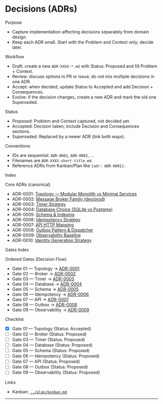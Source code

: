 # Decisions (ADRs)

Purpose

- Capture implementation-affecting decisions separately from domain design.
- Keep each ADR small. Start with the Problem and Context only; decide later.

Workflow

- Draft: create a new `ADR-XXXX-*.md` with Status: Proposed and fill Problem + Context.
- Review: discuss options in PR or issue; do not mix multiple decisions in one ADR.
- Accept: when decided, update Status to Accepted and add Decision + Consequences.
- Evolve: if the decision changes, create a new ADR and mark the old one Superseded.

Status

- Proposed: Problem and Context captured, not decided yet.
- Accepted: Decision taken; include Decision and Consequences sections.
- Superseded: Replaced by a newer ADR (link both ways).

Conventions

- IDs are sequential: `ADR-0001`, `ADR-0002`, …
- Filenames are `ADR-XXXX-short-title.md`.
- Reference ADRs from Kanban/Plan like `[adr: ADR-0001]`.

Index

Core ADRs (canonical)

- ADR-0001: [Topology — Modular Monolith vs Minimal Services][ADR-0001]
- ADR-0002: [Message Broker Family (dev/prod)][ADR-0002]
- ADR-0003: [Timer Strategy][ADR-0003]
- ADR-0004: [Database Choice (SQLite vs Postgres)][ADR-0004]
- ADR-0005: [Schema & Indexing][ADR-0005]
- ADR-0006: [Idempotency Strategy][ADR-0006]
- ADR-0007: [API HTTP Mapping][ADR-0007]
- ADR-0008: [Outbox Pattern & Dispatcher][ADR-0008]
- ADR-0009: [Observability Baseline][ADR-0009]
- ADR-0010: [Identity Generation Strategy][ADR-0010]

Gates Index

Ordered Gates (Decision Flow)

- Gate 01 — Topology → [ADR-0001]
- Gate 02 — Broker → [ADR-0002]
- Gate 03 — Timer → [ADR-0003]
- Gate 04 — Database → [ADR-0004]
- Gate 05 — Schema → [ADR-0005]
- Gate 06 — Idempotency → [ADR-0006]
- Gate 07 — API → [ADR-0007]
- Gate 08 — Outbox → [ADR-0008]
- Gate 09 — Observability → [ADR-0009]

Checklist

- [x] Gate 01 — Topology (Status: Accepted)
- [ ] Gate 02 — Broker (Status: Proposed)
- [ ] Gate 03 — Timer (Status: Proposed)
- [ ] Gate 04 — Database (Status: Proposed)
- [ ] Gate 05 — Schema (Status: Proposed)
- [ ] Gate 06 — Idempotency (Status: Proposed)
- [ ] Gate 07 — API (Status: Proposed)
- [ ] Gate 08 — Outbox (Status: Proposed)
- [ ] Gate 09 — Observability (Status: Proposed)

Links

- Kanban: [`../plan/kanban.md`](../plan/kanban.md)

---

[ADR-0001]: ADR-0001-topology.md
[ADR-0002]: ADR-0002-broker.md
[ADR-0003]: ADR-0003-timer.md
[ADR-0004]: ADR-0004-database.md
[ADR-0005]: ADR-0005-schema.md
[ADR-0006]: ADR-0006-idempotency.md
[ADR-0007]: ADR-0007-api.md
[ADR-0008]: ADR-0008-outbox.md
[ADR-0009]: ADR-0009-observability.md
[ADR-0010]: ADR-0010-identity.md
